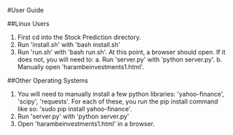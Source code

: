 #User Guide

##Linux Users

1.  First cd into the Stock Prediction directory.
2.  Run 'install.sh' with 'bash install.sh'
3.  Run 'run.sh' with 'bash run.sh'. At this point, a browser should open. If it does
    not, you will need to:
    a.  Run 'server.py' with 'python server.py'.
    b.  Manually open 'harambeinvestments1.html'.

##Other Operating Systems

1. You will need to manually install a few python libraries: 'yahoo-finance',
    'scipy', 'requests'. For each of these, you run the pip install command like so:
    'sudo pip install yahoo-finance'.
2. Run 'server.py' with 'python server.py'
3. Open 'harambeinvestments1.html' in a browser.
